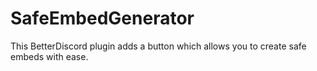 # SafeEmbedGenerator

This BetterDiscord plugin adds a button which allows you to create safe embeds with ease.
